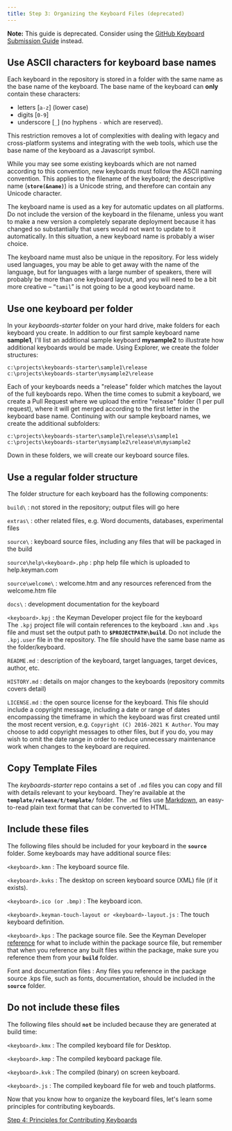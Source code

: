 ```yaml
---
title: Step 3: Organizing the Keyboard Files (deprecated)
---
```


**Note:** This guide is deprecated. Consider using the [GitHub Keyboard
Submission Guide](../github) instead.

## Use ASCII characters for keyboard base names

Each keyboard in the repository is stored in a folder with the same name
as the base name of the keyboard. The base name of the keyboard can
**only** contain these characters:

-   letters \[`a-z`\] (lower case)
-   digits \[`0-9`\]
-   underscore \[`_`\] (no hyphens `-` which are reserved).

This restriction removes a lot of complexities with dealing with legacy
and cross-platform systems and integrating with the web tools, which use
the base name of the keyboard as a Javascript symbol.

While you may see some existing keyboards which are not named according
to this convention, new keyboards must follow the ASCII naming
convention. This applies to the filename of the keyboard; the
descriptive name (**`store(&name)`**) is a Unicode string, and therefore
can contain any Unicode character.

The keyboard name is used as a key for automatic updates on all
platforms. Do not include the version of the keyboard in the filename,
unless you want to make a new version a completely separate deployment
because it has changed so substantially that users would not want to
update to it automatically. In this situation, a new keyboard name is
probably a wiser choice.

The keyboard name must also be unique in the repository. For less widely
used languages, you may be able to get away with the name of the
language, but for languages with a large number of speakers, there will
probably be more than one keyboard layout, and you will need to be a bit
more creative – “`tamil`” is not going to be a good keyboard name.

## Use one keyboard per folder

In your *keyboards-starter* folder on your hard drive, make folders for
each keyboard you create. In addition to our first sample keyboard name
**sample1**, I'll list an additional sample keyboard **mysample2** to
illustrate how additional keyboards would be made. Using Explorer, we
create the folder structures:

``` none
c:\projects\keyboards-starter\sample1\release
c:\projects\keyboards-starter\mysample2\release
```

Each of your keyboards needs a "release" folder which matches the layout
of the full keyboards repo. When the time comes to submit a keyboard, we
create a Pull Request where we upload the entire "release" folder (1 per
pull request), where it will get merged according to the first letter in
the keyboard base name. Continuing with our sample keyboard names, we
create the additional subfolders:

``` none
c:\projects\keyboards-starter\sample1\release\s\sample1
c:\projects\keyboards-starter\mysample2\release\m\mysample2
```

Down in these folders, we will create our keyboard source files.

## Use a regular folder structure

The folder structure for each keyboard has the following components:

`build\`
:   not stored in the repository; output files will go here

`extras\`
:   other related files, e.g. Word documents, databases, experimental
    files

`source\`
:   keyboard source files, including any files that will be packaged in
    the build

`source\help\<keyboard>.php`
:   php help file which is uploaded to help.keyman.com

`source\welcome\`
:   welcome.htm and any resources referenced from the welcome.htm file

`docs\`
:   development documentation for the keyboard

`<keyboard>.kpj`
:   the Keyman Developer project file for the keyboard  
    The `.kpj` project file will contain references to the keyboard
    `.kmn` and `.kps` file and must set the output path to
    **`$PROJECTPATH\build`**. Do not include the `.kpj.user` file in the
    repository. The file should have the same base name as the
    folder/keyboard.

`README.md`
:   description of the keyboard, target languages, target devices,
    author, etc.

`HISTORY.md`
:   details on major changes to the keyboards (repository commits covers
    detail)

`LICENSE.md`
:   the open source license for the keyboard. This file should include a
    copyright message, including a date or range of dates encompassing
    the timeframe in which the keyboard was first created until the most
    recent version, e.g. `Copyright (C) 2016-2021 K Author`. You may
    choose to add copyright messages to other files, but if you do, you
    may wish to omit the date range in order to reduce unnecessary
    maintenance work when changes to the keyboard are required.

## Copy Template Files

The *keyboards-starter* repo contains a set of `.md` 
files you can copy and fill with details relevant to
your keyboard. They're available at the
**`template/release/t/template/`** folder. The `.md` files use
[Markdown](https://daringfireball.net/projects/markdown/),
an easy-to-read plain text format that can be converted to HTML.

## Include these files

The following files should be included for your keyboard in the
**`source`** folder. Some keyboards may have additional source files:

`<keyboard>.kmn`
:   The keyboard source file.

`<keyboard>.kvks`
:   The desktop on screen keyboard source (XML) file (if it exists).

`<keyboard>.ico (or .bmp)`
:   The keyboard icon.

`<keyboard>.keyman-touch-layout or <keyboard>-layout.js`
:   The touch keyboard definition.

`<keyboard>.kps`
:   The package source file. See the Keyman Developer
    [reference](/developer/current-version/guides/distribute/packages)
    for what to include within the package source file, but remember
    that when you reference any built files within the package, make
    sure you reference them from your **`build`** folder.

Font and documentation files
:   Any files you reference in the package source .kps file, such as
    fonts, documentation, should be included in the **`source`** folder.

## Do not include these files

The following files should **`not`** be included because they are
generated at build time:

`<keyboard>.kmx`
:   The compiled keyboard file for Desktop.

`<keyboard>.kmp`
:   The compiled keyboard package file.

`<keyboard>.kvk`
:   The compiled (binary) on screen keyboard.

`<keyboard>.js`
:   The compiled keyboard file for web and touch platforms.

Now that you know how to organize the keyboard files, let's learn some
principles for contributing keyboards.

[Step 4: Principles for Contributing Keyboards](step-4)

